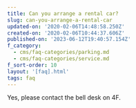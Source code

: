 ```yaml
---
title: Can you arrange a rental car?
slug: can-you-arrange-a-rental-car
updated-on: '2020-02-06T14:48:58.250Z'
created-on: '2020-02-06T10:44:37.606Z'
published-on: '2023-06-12T19:40:57.154Z'
f_category:
  - cms/faq-categories/parking.md
  - cms/faq-categories/service.md
f_sort-order: 10
layout: '[faq].html'
tags: faq
---
```


Yes, please contact the bell desk on 4F.

‍
